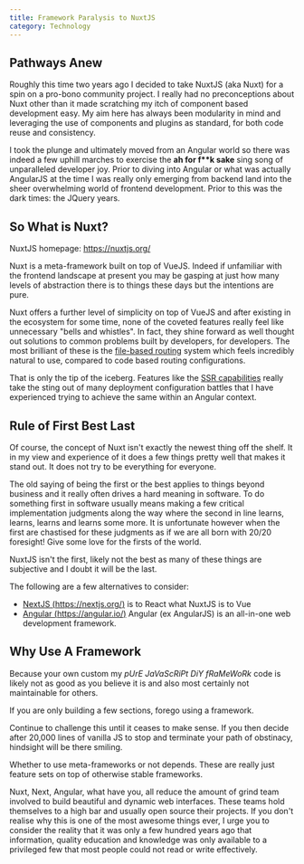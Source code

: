 ```yaml
---
title: Framework Paralysis to NuxtJS
category: Technology
---
```


## Pathways Anew

Roughly this time two years ago I decided to take NuxtJS (aka Nuxt) for a spin on a pro-bono community project. I really
had no preconceptions about Nuxt other than it made scratching my itch of component based development easy. My aim here
has always been modularity in mind and leveraging the use of components and plugins as standard, for both code reuse and
consistency.

I took the plunge and ultimately moved from an Angular world so there was indeed a few uphill marches to exercise the
**ah for f\*\*k sake** sing song of unparalleled developer joy. Prior to diving into Angular or what was actually
AngularJS at the time I was really only emerging from backend land into the sheer overwhelming world of frontend
development. Prior to this was the dark times: the JQuery years.

## So What is Nuxt?

NuxtJS homepage: <https://nuxtjs.org/>

Nuxt is a meta-framework built on top of VueJS. Indeed if unfamiliar with the frontend landscape at present you may be
gasping at just how many levels of abstraction there is to things these days but the intentions are pure.

Nuxt offers a further level of simplicity on top of VueJS and after existing in the ecosystem for some time, none of the
coveted features really feel like unnecessary "bells and whistles". In fact, they shine forward as well thought out
solutions to common problems built by developers, for developers. The most brilliant of these is the
[file-based routing](https://nuxtjs.org/docs/features/file-system-routing) system which feels incredibly natural to use,
compared to code based routing configurations.

That is only the tip of the iceberg. Features like the
[SSR capabilities](https://nuxtjs.org/docs/features/rendering-modes) really take the sting out of many deployment
configuration battles that I have experienced trying to achieve the same within an Angular context.

## Rule of First Best Last

Of course, the concept of Nuxt isn't exactly the newest thing off the shelf. It in my view and experience of it does a
few things pretty well that makes it stand out. It does not try to be everything for everyone.

The old saying of being the first or the best applies to things beyond business and it really often drives a hard
meaning in software. To do something first in software usually means making a few critical implementation judgments
along the way where the second in line learns, learns, learns and learns some more. It is unfortunate however when the
first are chastised for these judgments as if we are all born with 20/20 foresight! Give some love for the firsts of the
world.

NuxtJS isn't the first, likely not the best as many of these things are subjective and I doubt it will be the last.

The following are a few alternatives to consider:

- [NextJS (https://nextjs.org/)](https://nextjs.org/) is to React what NuxtJS is to Vue
- [Angular (https://angular.io/)](https://angular.io/) Angular (ex AngularJS) is an all-in-one web development
  framework.

## Why Use A Framework

Because your own custom my _pUrE JaVaScRiPt DiY fRaMeWoRk_ code is likely not as good as you believe it is and also most
certainly not maintainable for others.

If you are only building a few sections, forego using a framework.

Continue to challenge this until it ceases to make sense. If you then decide after 20,000 lines of vanilla JS to stop
and terminate your path of obstinacy, hindsight will be there smiling.

Whether to use meta-frameworks or not depends. These are really just feature sets on top of otherwise stable frameworks.

Nuxt, Next, Angular, what have you, all reduce the amount of grind team involved to build beautiful and dynamic web
interfaces. These teams hold themselves to a high bar and usually open source their projects. If you don't realise why
this is one of the most awesome things ever, I urge you to consider the reality that it was only a few hundred years ago
that information, quality education and knowledge was only available to a privileged few that most people could not read
or write effectively.
